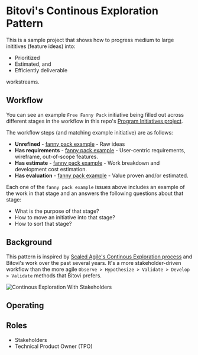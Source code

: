 # Bitovi's Continous Exploration Pattern

This is a sample project that shows how to progress medium to large inititives (feature ideas) into:

- Prioritized
- Estimated, and
- Efficiently deliverable 

workstreams.

## Workflow

You can see an example `Free Fanny Pack` initiative being filled out across different stages in the workflow in this repo's [Program Initiatives project](https://github.com/bitovi/continous-exploration/projects/1).

The workflow steps (and matching example initiative) are as follows:

- __Unrefined__ - [fanny pack example](https://github.com/bitovi/continous-exploration/issues/7) - Raw ideas
- __Has requirements__ - [fanny pack example](https://github.com/bitovi/continous-exploration/issues/1) - User-centric requirements, wireframe, out-of-scope features.
- __Has estimate__ - [fanny pack example](https://github.com/bitovi/continous-exploration/issues/2) - Work breakdown and development cost estimation.
- __Has evaluation__ - [fanny pack example](https://github.com/bitovi/continous-exploration/issues/6) - Value proven and/or estimated.

Each one of the `fanny pack example` issues above includes an example of the work in that stage and an answers the following questions about that stage:

- What is the purpose of that stage?
- How to move an initiative into that stage?
- How to sort that stage?

## Background

This pattern is inspired by [Scaled Agile's Continous Exploration process](https://www.scaledagileframework.com/continuous-exploration/) and Bitovi's work over the past several years. It's a more stakeholder-driven workflow than the more agile `Observe > Hypothesize > Validate > Develop > Validate` methods that Bitovi prefers.

![Continous Exploration With Stakeholders](https://docs.google.com/drawings/d/e/2PACX-1vQ0zOne0Um6B6HR1lExc-mG5AncvPtm4jOJihHStDPSQZZ1sW1WFYtDiQq7DE_n6FP1Vv6b0Q4GvHhK/pub?w=643&h=698)


## Operating 



## Roles 

- Stakeholders
- Technical Product Owner (TPO)
